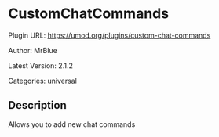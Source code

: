# CustomChatCommands

Plugin URL: https://umod.org/plugins/custom-chat-commands

Author: MrBlue

Latest Version: 2.1.2

Categories: universal

## Description

Allows you to add new chat commands
